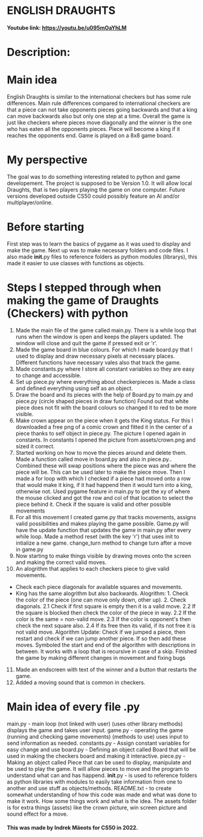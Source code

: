 # ENGLISH DRAUGHTS
#### Youtube link: https://youtu.be/u095mOaYhLM
# Description:
# Main idea
English Draughts is similar to the international checkers but has some rule differences.
Main rule differences compared to international checkers are that a piece can not take opponents pieces going backwards and that a king can move backwards also but only one step at a time. Overall the game is just like checkers where pieces move diagonally and the winner is the one who has eaten all the opponents pieces. Piece will become a king if it reaches the opponents end. Game is played on a 8x8 game board.

# My perspective
The goal was to do something interesting related to python and game developement. The project is supposed to be Version 1.0.
It will allow local Draughts, that is two players playing the game on one computer. Future versions
developed outside CS50 could possibly feature an AI and/or multiplayer/online.

# Before starting
First step was to learn the basics of pygame as it was used to display and make the game.
Next up was to make necessary folders and code files. I also made __init__.py files to 
reference folders as python modules (librarys), this made it easier to use classes with functions as objects.

# Steps I stepped through when making the game of Draughts (Checkers) with python
1. Made the main file of the game called main.py. There is a while loop that runs when the window is open and
keeps the players updated. The window will close and quit the game if pressed exit or 'r'.
2. Made the game board in blue colours. For which I made board.py that I used to display and
draw necessary pixels at necessary places. Different functions have necessary vales also that track the game.
3. Made constants.py where I store all constant variables so they are easy to change and accessible.
4. Set up piece.py where everything about checkerpieces is. Made a class and defined everything using self as an object.
5. Draw the board and its pieces with the help of Board.py to main.py and piece.py (circle shaped pieces in draw function)
Found out that white piece does not fit with the board colours so changed it to red to be more visible.
6. Make crown appear on the piece when it gets the King status.
For this I downloaded a free png of a comic crown and fitted it in the center of a piece thanks to self object in piece.py.
The picture I opened again in constants.
In constants I opened the picture from assets/crown.png and sized it correct.
7. Started working on how to move the pieces around and delete them.
Made a function called move in board.py and also in piece.py..
Combined these will swap positions where the piece was and where the piece will be. This can be used later to make the piece move.
Then I made a for loop with which I checked if a piece had moved onto a row that would make it king, if it had happend then
it would turn into a king, otherwise not.
Used pygame feature in main.py to get the xy of where the mouse clicked and got the row and col of that location to select the piece behind it.
Check if the square is valid and other possible movements
8. For all this movement I created game.py that tracks movements, assigns valid possibilities and makes playing the game possible.
Game.py will have the update function that updates the game in main.py after every while loop.
Made a method reset (with the key 'r') that uses init to intialize a new game.
change_turn method to change turn after a move in game.py
9. Now starting to make things visible by drawing moves onto the screen and making the correct valid moves.
10. An alogrithm that applies to each checkers piece to give valid movements.
* Check each piece diagonals for available squares and movements.
* King has the same alogrithm but also backwards.
Alogrithm: 1. Check the color of the piece (one can move only down, other up). 2. Check diagonals. 2.1 Check if first square is empty then it is a valid move.
2.2 If the square is blocked then check the color of the piece in way. 2.2 If the color is the same = non-valid move. 2.3 If the color is opponent's
then check the next square also. 2.4 If its free then its valid, if its not free it is not valid move.
Algorithm Update: Check if we jumped a piece, then restart and check if we can jump another piece. If so then add these moves.
Symboled the start and end of the algorithm with descriptions in between. It works with a loop that is recursive in case of a skip.
Finished the game by making different changes in movement and fixing bugs
11. Made an endscreen with text of the winner and a button that restarts the game.
12. Added a moving sound that is common in checkers.

# Main idea of every file .py
main.py - main loop (not linked with user) (uses other library methods) displays the game and takes user input.
game.py - operating the game (running and checking game movements) (methods to use) uses input to send information as needed.
constants.py - Assign constant variables for easy change and use
board.py - Defining an object called Board that will be used in making the checkers board and making it interactive.
piece.py - Making an object called Piece that can be used to display, manipulate and be used to play the game. It will allow pieces to move and the program
to understand what can and has happend.
__init__.py - is used to reference folders as python libraries with modules to easily take information from one to another and use stuff as objects/methods.
README.txt - to create somewhat understanding of how this code was made and what was done to make it work. How some things work and what is the idea.
The assets folder is for extra things (assets) like the crown picture, win screen picture and sound effect for a move.

#### This was made by Indrek Mäeots for CS50 in 2022.
